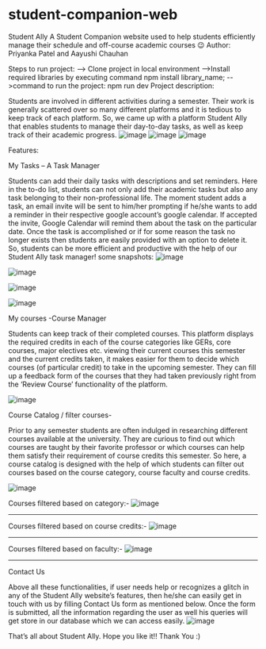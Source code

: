 # student-companion-web
Student Ally
A Student Companion website used to help students efficiently manage their schedule and off-course academic courses :wink:
Author: Priyanka Patel and Aayushi Chauhan

Steps to run project:
--> Clone project in local environment
-->Install required libraries by executing command npm install library_name;
-->command to run the project: npm run dev
Project description:

Students are involved in different activities during a semester. Their work is generally scattered over so many different platforms and it is tedious to keep track of each platform. So, we came up with a platform Student Ally that enables students to manage their day-to-day tasks, as well as keep track of their academic progress. 
![image](https://user-images.githubusercontent.com/55100262/126938779-03f3a052-3243-4479-942d-143282d99a03.png)
![image](https://user-images.githubusercontent.com/55100262/126938803-0064812b-364f-4c00-82b3-87712ae5e699.png)
![image](https://user-images.githubusercontent.com/55100262/126938812-6fbb78b1-85b8-464f-aaf6-bc9082667c0b.png)


Features:


My Tasks – A Task Manager

Students can add their daily tasks with descriptions and set reminders. Here in the to-do list, students can not only add their academic tasks but also any task belonging to their non-professional life. The moment student adds a task, an email invite will be sent to him/her prompting if he/she wants to add a reminder in their respective google account’s google calendar. If accepted the invite, Google Calendar will remind them about the task on the particular date. Once the task is accomplished or if for some reason the task no longer exists then students are easily provided with an option to delete it. So, students can be more efficient and productive with the help of our Student Ally task manager! 
some snapshots:
![image](https://user-images.githubusercontent.com/55100262/126938838-2d381389-b7f6-44c6-83bb-1d54a82a92a1.png)

![image](https://user-images.githubusercontent.com/55100262/126938848-a449b5fb-0c15-4add-ab62-5c7335abfd5a.png)

![image](https://user-images.githubusercontent.com/55100262/126938857-715553ba-b97c-4cf2-89b8-265500e17dbf.png)

![image](https://user-images.githubusercontent.com/55100262/126938860-e1777718-1712-421b-a91c-25493733685c.png)

My courses -Course Manager

Students can keep track of their completed courses. This platform displays the required   credits in each of the course categories like GERs, core courses, major electives etc. viewing their current courses this semester and the current credits taken, it makes easier for them to decide which courses (of particular credit) to take in the upcoming semester. 
They can fill up a feedback form of the courses that they had taken previously right from the ‘Review Course’ functionality of the platform. 

![image](https://user-images.githubusercontent.com/55100262/126938884-abd3d5dd-397c-4de8-82e6-b195f0e08929.png)

Course Catalog / filter courses-

Prior to any semester students are often indulged in researching different courses available at the university. They are curious to find out which courses are taught by their favorite professor or which courses can help them satisfy their requirement of course credits this semester. So here, a course catalog is designed with the help of which students can filter out courses based on the course category, course faculty and course credits. 

![image](https://user-images.githubusercontent.com/55100262/126938950-017cf4b5-5af7-41ba-9f43-2619e6d41af7.png)

Courses filtered based on category:-
![image](https://user-images.githubusercontent.com/55100262/126938962-6af7009c-9ec7-4acd-910d-60941a63d8ea.png)

**********************************************************************************************************
Courses filtered based on course credits:- 
![image](https://user-images.githubusercontent.com/55100262/126938985-e41d97dc-3b93-496a-aa17-fbfadf6a64b4.png)

**********************************************************************************************************

Courses filtered based on faculty:-
![image](https://user-images.githubusercontent.com/55100262/126939003-57dbc8fd-4fbb-4cfa-a0d2-0720a66aa0b6.png)

**********************************************************************************************************

Contact Us

Above all these functionalities, if user needs help or recognizes a glitch in any of the Student Ally website’s features, then he/she can easily get in touch with us by filling Contact Us form as mentioned below. Once the form is submitted, all the information regarding the user as well his queries will get store in our database which we can access easily. 
![image](https://user-images.githubusercontent.com/55100262/126939025-574436ae-c0d9-499d-80d7-1569fb1e7e88.png)


That’s all about Student Ally. Hope you like it!! Thank You :)
